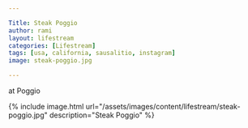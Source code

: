 ```yaml
---

Title: Steak Poggio
author: rami
layout: lifestream 
categories: [Lifestream]
tags: [usa, california, sausalitio, instagram]
image: steak-poggio.jpg

---
```


at Poggio

{% include image.html url="/assets/images/content/lifestream/steak-poggio.jpg" description="Steak Poggio" %}
